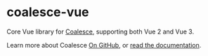 # coalesce-vue

Core Vue library for [Coalesce](https://github.com/IntelliTect/Coalesce), supporting both Vue 2 and Vue 3.

Learn more about Coalesce [On GitHub](https://github.com/IntelliTect/Coalesce), or [read the documentation](https://intellitect.github.io/Coalesce/stacks/vue/overview.html).
